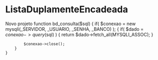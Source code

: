 # ListaDuplamenteEncadeada
Novo projeto
	function bd_consulta($sql)
	{
		if( $conexao = new mysqli(_SERVIDOR, _USUARIO, _SENHA, _BANCO) );
		{
			if( $dado = $conexao->query($sql) )
			{
				return $dado->fetch_all(MYSQLI_ASSOC);
			}
			
			$conexao->close();
		}
	}
